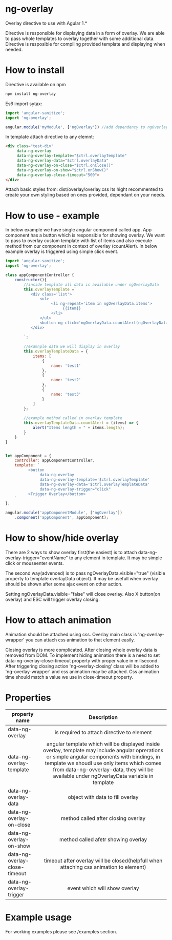 # ng-overlay
Overlay directive to use with Agular 1.*

Directive is responsible for displaying data in a form of overlay. We are able to pass whole templates to overlay together with some
additional data. Directive is resposible for compiling provided template and displaying when needed.

# How to install

Directive is available on npm
```javascript
npm install ng-overlay
```
Es6 import sytax:

```javascript
import 'angular-sanitize';
import 'ng-overlay';

angular.module('myModule', ['ngOverlay']) //add dependency to ngOverlay to your module
```
In template attach directive to any elemnt:

```html
<div class="test-div"
     data-ng-overlay
     data-ng-overlay-template="$ctrl.overlayTemplate"
     data-ng-overlay-data="$ctrl.overlayData"
     data-ng-overlay-on-close="$ctrl.onClose()"
     data-ng-overlay-on-show="$ctrl.onShow()"
     data-ng-overlay-close-timeout="500">
</div>
```

Attach basic styles from: dist/overlay/overlay.css
Its hight recommented to create your own styling based on ones provided, dependant on your needs.

# How to use - example

In below example we have single angular component called app. App component has a button which is responsible for showing overlay.
We want to pass to overlay custom template with list of items and also execute method from our component in context of overlay
(countAlert). In below example overlay is triggered using simple click event.

```javascript 
import 'angular-sanitize';
import 'ng-overlay';

class appComponentController {
    constructor(){
        //inside template all data is available under ngOverlayData  
        this.overlayTemplate =`
           <div class='list'>
               <ul>
                    <li ng-repeat='item in ngOverlayData.items'>
                         {{item}}
                    </li>
               </ul>
               <button ng-click='ngOverlayData.countAlert(ngOverlayData.items)'>Show list count</button>
           </div>
        
        `;
        
        //examnple data we will display in overlay
        this.overlayTemplateData = {
            items: [
                {
                    name: 'test1'
                },
                {
                    name: 'test2'
                },
                {
                    name: 'test3'
                }
            ]
        };
        
        //example method called in overlay template
        this.overlayTemplateData.countAlert = (items) => {
            alert("Items length = " + items.length);
        }
    }
}


let appComponent = {
    controller: appComponentController,
    template: `
          <button 
               data-ng-overlay
               data-ng-overlay-template='$ctrl.overlayTemplate'
               data-ng-overlay-data='$ctrl.overlayTemplateData'
               data-ng-overlay-trigger="click"
          >Trigger Overlay</button> 
    `
};

angular.module('appComponentModule', ['ngOverlay'])
    .component('appComponent', appComponent);

```

# How to show/hide overlay

There are 2 ways to show overlay first(the easiest) is to attach data-ng-overlay-trigger="eventName" to any element in template.
It may be simple click or mouseenter events.

The second way(advenced) is to pass ngOverlayData.visible="true" (visible property to template overlayData object). It may be usefull when overlay should be shown after some ajax event on other action. 

Setting ngOverlayData.visible="false" will close overlay. Also X button(on overlay) and ESC will trigger overlay closing.

# How to attach animation

Animation should be attached using css. Overlay main class is 'ng-overlay-wrapper' you can attach css animation to that element easily.

Closing overlay is more complicated. After closing whole overlay data is removed from DOM. To implement hiding animation there is a need to set data-ng-overlay-close-timeout property with proper value in milisecond. After triggering closing action 'ng-overlay-closing' class will be added to 'ng-overlay-wrapper' and css animation may be attached. Css animation time should match a value we use in close-timeout property.

# Properties
| property name | Description   |
| ------------- |:-------------:| 
| data-ng-overlay | is required to attach directive to element |
| data-ng-overlay-template | angular template which will be displayed inside overlay, template may include angular oprerations or simple angular components with bindings, in template we shoudl use only items which comes from data-ng-ovverlay-data, they will be available under ngOverlayData variable in template | 
| data-ng-overlay-data | object with data to fill overlay | 
| data-ng-overlay-on-close | method called after closing overlay|
| data-ng-overlay-on-show | method called afetr showing overlay |
| data-ng-overlay-close-timeout| timeout after overlay will be closed(helpfull when attaching css animation to element) |
| data-ng-overlay-trigger| event which will show overlay |

# Example usage
For working examples please see /examples section.


